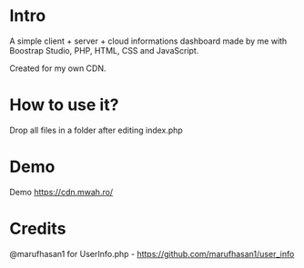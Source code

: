 # Intro
A simple client + server + cloud informations dashboard made by me with Boostrap Studio, PHP,
HTML, CSS and JavaScript.

Created for my own CDN.


# How to use it?
Drop all files in a folder after editing index.php 


# Demo
Demo https://cdn.mwah.ro/

# Credits

@marufhasan1 for UserInfo.php - https://github.com/marufhasan1/user_info
